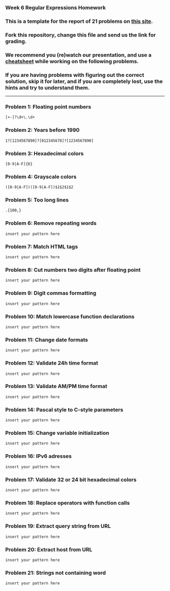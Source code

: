 ### Week 6 Regular Expressions Homework

### This is a template for the report of 21 problems on [this site](http://regextutorials.com/excercise.html).

### Fork this repository, change this file and send us the link for grading.

### We recommend you (re)watch our presentation, and use a [cheatsheet](./cheatsheet.md) while working on the following problems.

### If you are having problems with figuring out the correct solution, skip it for later, and if you are completely lost, use the hints and try to understand them.

---

### Problem 1: Floating point numbers
```
[+-]?\d+\.\d+
```
### Problem 2: Years before 1990
```
1?[1234567890]?[012345678]?[1234567890]
```
### Problem 3: Hexadecimal colors
```
[0-9|A-F]{6}
```
### Problem 4: Grayscale colors
```
([0-9|A-F])([0-9|A-F])$1$2$1$2
```
### Problem 5: Too long lines
```
.{100,}
```
### Problem 6: Remove repeating words
```
insert your pattern here
```
### Problem 7: Match HTML tags
```
insert your pattern here
```
### Problem 8: Cut numbers two digits after floating point
```
insert your pattern here
```
### Problem 9: Digit commas formatting
```
insert your pattern here
```
### Problem 10: Match lowercase function declarations
```
insert your pattern here
```
### Problem 11: Change date formats
```
insert your pattern here
```
### Problem 12: Validate 24h time format
```
insert your pattern here
```
### Problem 13: Validate AM/PM time format
```
insert your pattern here
```
### Problem 14: Pascal style to C-style parameters
```
insert your pattern here
```
### Problem 15: Change variable initialization
```
insert your pattern here
```
### Problem 16: IPv6 adresses
```
insert your pattern here
```
### Problem 17: Validate 32 or 24 bit hexadecimal colors
```
insert your pattern here
```
### Problem 18: Replace operators with function calls
```
insert your pattern here
```
### Problem 19: Extract query string from URL
```
insert your pattern here
```
### Problem 20: Extract host from URL
```
insert your pattern here
```
### Problem 21: Strings not containing word
```
insert your pattern here
```

